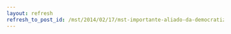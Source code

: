 ```yaml
---
layout: refresh
refresh_to_post_id: /mst/2014/02/17/mst-importante-aliado-da-democratizao-da-comunicao
---
```


